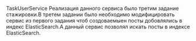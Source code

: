 TaskUserService Реализация данного сервиса было третим задание стажировки.В третем задании было необходимо модифицировать сервис из первого задания чтоб создоваемыен посты добовлялись в индекс ElasticSearch.А данный сервис позволял искать посты в индексе ElasticSearch.